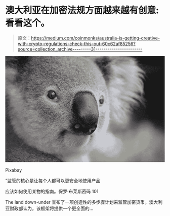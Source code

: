 # 澳大利亚在加密法规方面越来越有创意:看看这个。

> 原文：<https://medium.com/coinmonks/australia-is-getting-creative-with-crypto-regulations-check-this-out-60c62af85256?source=collection_archive---------31----------------------->

![](img/f12863f808d46a5f16c6f68268871a08.png)

Pixabay

“监管的核心是让每个人都可以更安全地使用产品

应该如何使用某物的指南。保罗·布莱斯密码 101

The land down-under 宣布了一项创造性的多步骤计划来监管加密货币。澳大利亚财政部认为，该框架将提供一个更全面的…